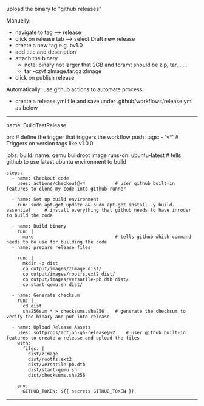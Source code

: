 upload the binary to "github releases"

Manuelly:
- navigate to tag --> release
- click on release tab --> select Draft new release
- create a new tag e.g. bv1.0
- add title and description
- attach the binary
    - note: binary not larger that 2GB and foramt should be zip, tar, .....
    - tar -czvf zImage.tar.gz zImage
- click on publish release


Automatically:
use github actions to automate process:
- create a release.yml file and save under .github/workflows/release.yml as below
------------------------------------------------------------------------------------
name: BuildTestRelease

on:                                         # define the trigger that triggers the workflow
  push:
    tags:
      - 'v*'                                # Triggers on version tags like v1.0.0

jobs:
  build:
    name: qemu buildroot image
    runs-on: ubuntu-latest                  # tells github to use latest ubuntu environment to build

    steps:
      - name: Checkout code
        uses: actions/checkout@v4           # user github built-in features to clone my code into github runner

      - name: Set up build environment
        run: sudo apt-get update && sudo apt-get install -y build-essential     # install everything that github needs to have inroder to build the code

      - name: Build binary
        run: |
          make                              # tells github which command needs to be use for building the code
      - name: prepare release files

        run: |
          mkdir -p dist
          cp output/images/zImage dist/
          cp output/images/rootfs.ext2 dist/
          cp output/images/versatile-pb.dtb dist/
          cp start-qemu.sh dist/

      - name: Generate checksum
        run: |
          cd dist
          sha256sum * > checksums.sha256    # generate the checksum to verify the binary and put into release
   
      - name: Upload Release Assets
        uses: softprops/action-gh-release@v2    # user github built-in features to create a release and upload the files
        with:
          files: |
            dist/zImage
            dist/rootfs.ext2
            dist/versatile-pb.dtb
            dist/start-qemu.sh
            dist/checksums.sha256

        env:
          GITHUB_TOKEN: ${{ secrets.GITHUB_TOKEN }} 

------------------------------------------------------------------------------------